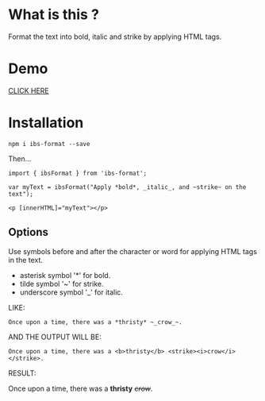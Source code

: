 # What is this ?

Format the text into bold, italic and strike by applying HTML tags.

# Demo

<a href="https://stackblitz.com/edit/angular-ivy-gdpuva?file=src%2Fapp%2Fapp.component.html">CLICK HERE</a>

# Installation

`npm i ibs-format --save`

Then...

```
import { ibsFormat } from 'ibs-format';

var myText = ibsFormat("Apply *bold*, _italic_, and ~strike~ on the text");

<p [innerHTML]="myText"></p>

```

## Options

Use symbols before and after the character or word for applying HTML tags in the text.

* asterisk symbol '*' for bold.
* tilde symbol '~' for strike.
* underscore symbol '_' for italic.

LIKE:
```
Once upon a time, there was a *thristy* ~_crow_~.

```
AND THE OUTPUT WILL BE:
```
Once upon a time, there was a <b>thristy</b> <strike><i>crow</i></strike>.

```
RESULT:

Once upon a time, there was a <b>thristy</b> <strike><i>crow</i></strike>.
